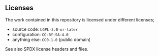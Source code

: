 <!--
SPDX-FileCopyrightText: 2025 Florian Obersteiner / KIT
SPDX-FileContributor: Florian Obersteiner <f.obersteiner@kit.edu>

SPDX-License-Identifier: CC-BY-SA-4.0
-->

## Licenses

The work contained in this repository is licensed under different licenses;

- source code: `LGPL-3.0-or-later`
- configuration: `CC-BY-SA-4.0`
- anything else: `CC0-1.0` (public domain)

See also SPDX license headers and files.
